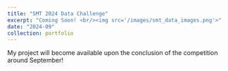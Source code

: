 ```yaml
---
title: "SMT 2024 Data Challenge"
excerpt: "Coming Soon! <br/><img src='/images/smt_data_images.png'>"
date: "2024-09"
collection: portfolio
---
```


My project will become available upon the conclusion of the competition around September!
